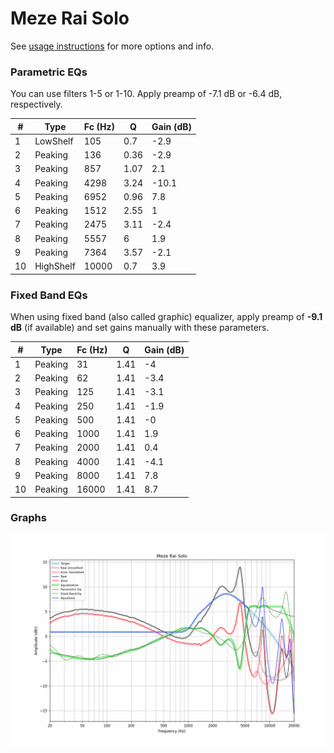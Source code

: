 # Meze Rai Solo
See [usage instructions](https://github.com/jaakkopasanen/AutoEq#usage) for more options and info.

### Parametric EQs
You can use filters 1-5 or 1-10. Apply preamp of -7.1 dB or -6.4 dB, respectively.

|   # | Type      |   Fc (Hz) |    Q |   Gain (dB) |
|-----|-----------|-----------|------|-------------|
|   1 | LowShelf  |       105 | 0.7  |        -2.9 |
|   2 | Peaking   |       136 | 0.36 |        -2.9 |
|   3 | Peaking   |       857 | 1.07 |         2.1 |
|   4 | Peaking   |      4298 | 3.24 |       -10.1 |
|   5 | Peaking   |      6952 | 0.96 |         7.8 |
|   6 | Peaking   |      1512 | 2.55 |         1   |
|   7 | Peaking   |      2475 | 3.11 |        -2.4 |
|   8 | Peaking   |      5557 | 6    |         1.9 |
|   9 | Peaking   |      7364 | 3.57 |        -2.1 |
|  10 | HighShelf |     10000 | 0.7  |         3.9 |

### Fixed Band EQs
When using fixed band (also called graphic) equalizer, apply preamp of **-9.1 dB** (if available) and set gains manually with these parameters.

|   # | Type    |   Fc (Hz) |    Q |   Gain (dB) |
|-----|---------|-----------|------|-------------|
|   1 | Peaking |        31 | 1.41 |        -4   |
|   2 | Peaking |        62 | 1.41 |        -3.4 |
|   3 | Peaking |       125 | 1.41 |        -3.1 |
|   4 | Peaking |       250 | 1.41 |        -1.9 |
|   5 | Peaking |       500 | 1.41 |        -0   |
|   6 | Peaking |      1000 | 1.41 |         1.9 |
|   7 | Peaking |      2000 | 1.41 |         0.4 |
|   8 | Peaking |      4000 | 1.41 |        -4.1 |
|   9 | Peaking |      8000 | 1.41 |         7.8 |
|  10 | Peaking |     16000 | 1.41 |         8.7 |

### Graphs
![](./Meze%20Rai%20Solo.png)
